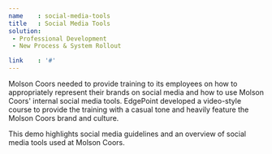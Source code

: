 ```yaml
---
name    : social-media-tools
title   : Social Media Tools
solution:
 - Professional Development
 - New Process & System Rollout

link    : '#'
---
```

Molson Coors needed to provide training to its employees on how to appropriately represent their brands on social media and how to use Molson Coors' internal social media tools. EdgePoint developed a video-style course to provide the training with a casual tone and heavily feature the Molson Coors brand and culture.

This demo highlights social media guidelines and an overview of social media tools used at Molson Coors.
